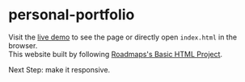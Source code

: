 # personal-portfolio
Visit the [live demo](https://abushqear-dev.github.io/basic-html-website/) to see the page or directly open `index.html` in the browser.  
This website built by following [Roadmaps's Basic HTML Project](https://roadmap.sh/projects/basic-html-website).

Next Step: make it responsive.